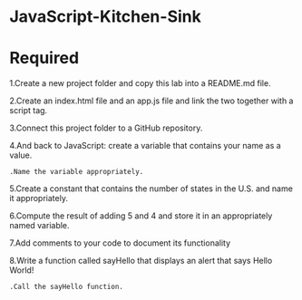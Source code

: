 # JavaScript-Kitchen-Sink
# Required
  1.Create a new project folder and copy this lab into a README.md file.
  
  2.Create an index.html file and an app.js file and link the two together with a script tag.
  
  3.Connect this project folder to a GitHub repository.
  
  4.And back to JavaScript: create a variable that contains your name as a value.
  
    .Name the variable appropriately.
  
  5.Create a constant that contains the number of states in the U.S. and name it appropriately.
  
  6.Compute the result of adding 5 and 4 and store it in an appropriately named variable.
  
  7.Add comments to your code to document its functionality
  
  8.Write a function called sayHello that displays an alert that says Hello World!
  
    .Call the sayHello function.
